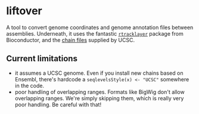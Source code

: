 # liftover
A tool to convert genome coordinates and genome annotation files between assemblies.
Underneath, it uses the fantastic [`rtracklayer`](https://bioconductor.org/packages/release/bioc/html/rtracklayer.html) package from Bioconductor, and the [chain files](https://hgdownload.soe.ucsc.edu/downloads.html#liftover) supplied by UCSC.

## Current limitations
* it assumes a UCSC genome. Even if you install new chains based on Ensembl, there's hardcode a `seqlevelsStyle(x) <- "UCSC"` somewhere in the code.
* poor handling of overlapping ranges. Formats like BigWig don't allow overlapping ranges. We're simply skipping them, which is really very poor handling. Be careful with that!
